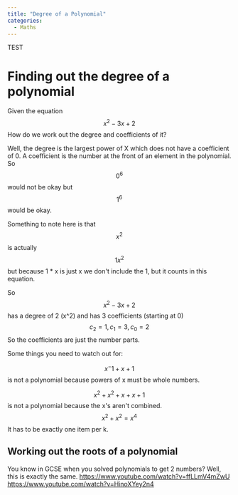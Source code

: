 ```yaml
---
title: "Degree of a Polynomial"
categories:
  - Maths
---
```


TEST

# Finding out the degree of a polynomial
Given the equation
$$x^2 - 3x + 2$$
 How do we work out the degree and coefficients of it?

Well, the degree is the largest power of X which does not have a coefficient of 0. A coefficient is the number at the front of an element in the polynomial. So
$$0^6$$
would not be okay but
$$1^6$$
would be okay.

Something to note here is that $$x^2$$ is actually 
$$1x^2$$
but because 1 * x is just x we don't include the 1, but it counts in this equation.

So
$$x^2 - 3x + 2$$
has a degree of 2 (x^2) and has 3 coefficients (starting at 0)
$$c_2 = 1, c_1 = 3, c_0 = 2$$
So the coefficients are just the number parts.

Some things you need to watch out for:

$$x^-1 + x + 1 $$
is not a polynomial because powers of x must be whole numbers.

$$x^2 + x^2 + x + x + 1$$
is not a polynomial because the x's aren't combined.
$$x^2+x^2 = x^4$$
It has to be exactly one item per k.

## Working out the roots of a polynomial
You know in GCSE when you solved polynomials to get 2 numbers? Well, this is exactly the same.
https://www.youtube.com/watch?v=ffLLmV4mZwU
https://www.youtube.com/watch?v=HinoXYey2n4